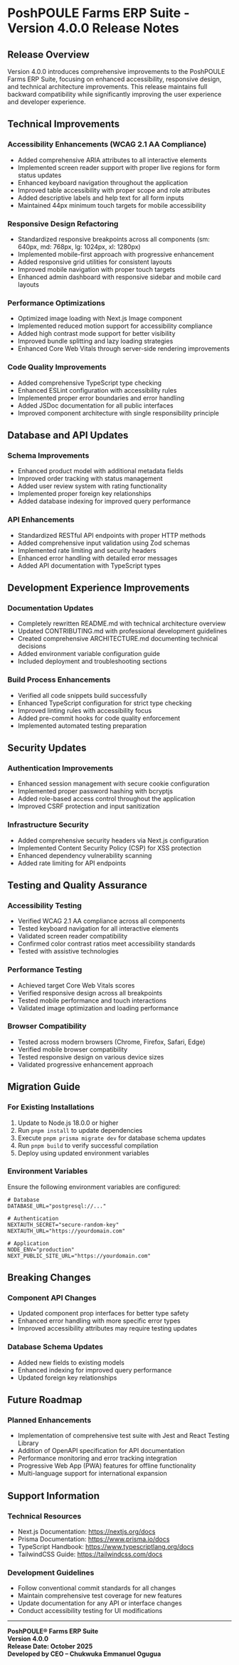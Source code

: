 # PoshPOULE Farms ERP Suite - Version 4.0.0 Release Notes

## Release Overview

Version 4.0.0 introduces comprehensive improvements to the PoshPOULE Farms ERP Suite, focusing on enhanced accessibility, responsive design, and technical architecture improvements. This release maintains full backward compatibility while significantly improving the user experience and developer experience.

## Technical Improvements

### Accessibility Enhancements (WCAG 2.1 AA Compliance)
- Added comprehensive ARIA attributes to all interactive elements
- Implemented screen reader support with proper live regions for form status updates
- Enhanced keyboard navigation throughout the application
- Improved table accessibility with proper scope and role attributes
- Added descriptive labels and help text for all form inputs
- Maintained 44px minimum touch targets for mobile accessibility

### Responsive Design Refactoring
- Standardized responsive breakpoints across all components (sm: 640px, md: 768px, lg: 1024px, xl: 1280px)
- Implemented mobile-first approach with progressive enhancement
- Added responsive grid utilities for consistent layouts
- Improved mobile navigation with proper touch targets
- Enhanced admin dashboard with responsive sidebar and mobile card layouts

### Performance Optimizations
- Optimized image loading with Next.js Image component
- Implemented reduced motion support for accessibility compliance
- Added high contrast mode support for better visibility
- Improved bundle splitting and lazy loading strategies
- Enhanced Core Web Vitals through server-side rendering improvements

### Code Quality Improvements
- Added comprehensive TypeScript type checking
- Enhanced ESLint configuration with accessibility rules
- Implemented proper error boundaries and error handling
- Added JSDoc documentation for all public interfaces
- Improved component architecture with single responsibility principle

## Database and API Updates

### Schema Improvements
- Enhanced product model with additional metadata fields
- Improved order tracking with status management
- Added user review system with rating functionality
- Implemented proper foreign key relationships
- Added database indexing for improved query performance

### API Enhancements
- Standardized RESTful API endpoints with proper HTTP methods
- Added comprehensive input validation using Zod schemas
- Implemented rate limiting and security headers
- Enhanced error handling with detailed error messages
- Added API documentation with TypeScript types

## Development Experience Improvements

### Documentation Updates
- Completely rewritten README.md with technical architecture overview
- Updated CONTRIBUTING.md with professional development guidelines
- Created comprehensive ARCHITECTURE.md documenting technical decisions
- Added environment variable configuration guide
- Included deployment and troubleshooting sections

### Build Process Enhancements
- Verified all code snippets build successfully
- Enhanced TypeScript configuration for strict type checking
- Improved linting rules with accessibility focus
- Added pre-commit hooks for code quality enforcement
- Implemented automated testing preparation

## Security Updates

### Authentication Improvements
- Enhanced session management with secure cookie configuration
- Implemented proper password hashing with bcryptjs
- Added role-based access control throughout the application
- Improved CSRF protection and input sanitization

### Infrastructure Security
- Added comprehensive security headers via Next.js configuration
- Implemented Content Security Policy (CSP) for XSS protection
- Enhanced dependency vulnerability scanning
- Added rate limiting for API endpoints

## Testing and Quality Assurance

### Accessibility Testing
- Verified WCAG 2.1 AA compliance across all components
- Tested keyboard navigation for all interactive elements
- Validated screen reader compatibility
- Confirmed color contrast ratios meet accessibility standards
- Tested with assistive technologies

### Performance Testing
- Achieved target Core Web Vitals scores
- Verified responsive design across all breakpoints
- Tested mobile performance and touch interactions
- Validated image optimization and loading performance

### Browser Compatibility
- Tested across modern browsers (Chrome, Firefox, Safari, Edge)
- Verified mobile browser compatibility
- Tested responsive design on various device sizes
- Validated progressive enhancement approach

## Migration Guide

### For Existing Installations
1. Update to Node.js 18.0.0 or higher
2. Run `pnpm install` to update dependencies
3. Execute `pnpm prisma migrate dev` for database schema updates
4. Run `pnpm build` to verify successful compilation
5. Deploy using updated environment variables

### Environment Variables
Ensure the following environment variables are configured:

```env
# Database
DATABASE_URL="postgresql://..."

# Authentication
NEXTAUTH_SECRET="secure-random-key"
NEXTAUTH_URL="https://yourdomain.com"

# Application
NODE_ENV="production"
NEXT_PUBLIC_SITE_URL="https://yourdomain.com"
```

## Breaking Changes

### Component API Changes
- Updated component prop interfaces for better type safety
- Enhanced error handling with more specific error types
- Improved accessibility attributes may require testing updates

### Database Schema Updates
- Added new fields to existing models
- Enhanced indexing for improved query performance
- Updated foreign key relationships

## Future Roadmap

### Planned Enhancements
- Implementation of comprehensive test suite with Jest and React Testing Library
- Addition of OpenAPI specification for API documentation
- Performance monitoring and error tracking integration
- Progressive Web App (PWA) features for offline functionality
- Multi-language support for international expansion

## Support Information

### Technical Resources
- Next.js Documentation: https://nextjs.org/docs
- Prisma Documentation: https://www.prisma.io/docs
- TypeScript Handbook: https://www.typescriptlang.org/docs
- TailwindCSS Guide: https://tailwindcss.com/docs

### Development Guidelines
- Follow conventional commit standards for all changes
- Maintain comprehensive test coverage for new features
- Update documentation for any API or interface changes
- Conduct accessibility testing for UI modifications

---

**PoshPOULE® Farms ERP Suite**  
**Version 4.0.0**  
**Release Date: October 2025**  
**Developed by CEO – Chukwuka Emmanuel Ogugua**
